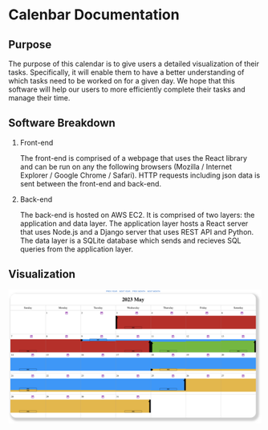 # Calenbar Documentation

## Purpose

The purpose of this calendar is to give users a detailed visualization of their tasks. Specifically, it will enable them to have a better understanding of which tasks need to be worked on for a given day. We hope that this software will help our users to more efficiently complete their tasks and manage their time.

## Software Breakdown

1. Front-end
   
   The front-end is comprised of a webpage that uses the React library and can be run on any the following browsers (Mozilla / Internet Explorer / Google Chrome / Safari).
   HTTP requests including json data is sent between the front-end and back-end.
   
2. Back-end
 
   The back-end is hosted on AWS EC2. It is comprised of two layers: the application and data layer. The application layer hosts a React server that uses Node.js and a      Django server that uses REST API and Python. The data layer is a SQLite database which sends and recieves SQL queries from the application layer. 

## Visualization

![alt text](https://github.com/pjvf17/320-calenBar/blob/main/images/Screenshot%202023-05-09%20at%206.51.07%20PM.png)

